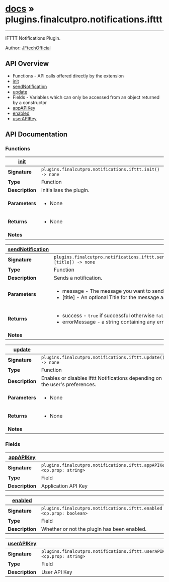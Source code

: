 # [docs](index.md) » plugins.finalcutpro.notifications.ifttt
---

IFTTT Notifications Plugin.

Author: [JFtechOfficial](https://github.com/JFtechOfficial)

## API Overview
* Functions - API calls offered directly by the extension
 * [init](#init)
 * [sendNotification](#sendNotification)
 * [update](#update)
* Fields - Variables which can only be accessed from an object returned by a constructor
 * [appAPIKey](#appAPIKey)
 * [enabled](#enabled)
 * [userAPIKey](#userAPIKey)

## API Documentation

### Functions

| [init](#init)         |                                                                                     |
| --------------------------------------------|-------------------------------------------------------------------------------------|
| **Signature**                               | `plugins.finalcutpro.notifications.ifttt.init() -> none`                                                                    |
| **Type**                                    | Function                                                                     |
| **Description**                             | Initialises the plugin.                                                                     |
| **Parameters**                              | <ul><li>None</li></ul> |
| **Returns**                                 | <ul><li>None</li></ul>          |
| **Notes**                                   | <ul></ul>                |

| [sendNotification](#sendNotification)         |                                                                                     |
| --------------------------------------------|-------------------------------------------------------------------------------------|
| **Signature**                               | `plugins.finalcutpro.notifications.ifttt.sendNotification(message, [title]) -> none`                                                                    |
| **Type**                                    | Function                                                                     |
| **Description**                             | Sends a notification.                                                                     |
| **Parameters**                              | <ul><li>message - The message you want to send as a string.</li><li>[title] - An optional Title for the message as a string.</li></ul> |
| **Returns**                                 | <ul><li>success - `true` if successful otherwise `false`</li><li>errorMessage - a string containing any error messages</li></ul>          |
| **Notes**                                   | <ul></ul>                |

| [update](#update)         |                                                                                     |
| --------------------------------------------|-------------------------------------------------------------------------------------|
| **Signature**                               | `plugins.finalcutpro.notifications.ifttt.update() -> none`                                                                    |
| **Type**                                    | Function                                                                     |
| **Description**                             | Enables or disables ifttt Notifications depending on the user's preferences.                                                                     |
| **Parameters**                              | <ul><li>None</li></ul> |
| **Returns**                                 | <ul><li>None</li></ul>          |
| **Notes**                                   | <ul></ul>                |

### Fields

| [appAPIKey](#appAPIKey)         |                                                                                     |
| --------------------------------------------|-------------------------------------------------------------------------------------|
| **Signature**                               | `plugins.finalcutpro.notifications.ifttt.appAPIKey <cp.prop: string>`                                                                    |
| **Type**                                    | Field                                                                     |
| **Description**                             | Application API Key                                                                     |

| [enabled](#enabled)         |                                                                                     |
| --------------------------------------------|-------------------------------------------------------------------------------------|
| **Signature**                               | `plugins.finalcutpro.notifications.ifttt.enabled <cp.prop: boolean>`                                                                    |
| **Type**                                    | Field                                                                     |
| **Description**                             | Whether or not the plugin has been enabled.                                                                     |

| [userAPIKey](#userAPIKey)         |                                                                                     |
| --------------------------------------------|-------------------------------------------------------------------------------------|
| **Signature**                               | `plugins.finalcutpro.notifications.ifttt.userAPIKey <cp.prop: string>`                                                                    |
| **Type**                                    | Field                                                                     |
| **Description**                             | User API Key                                                                     |

